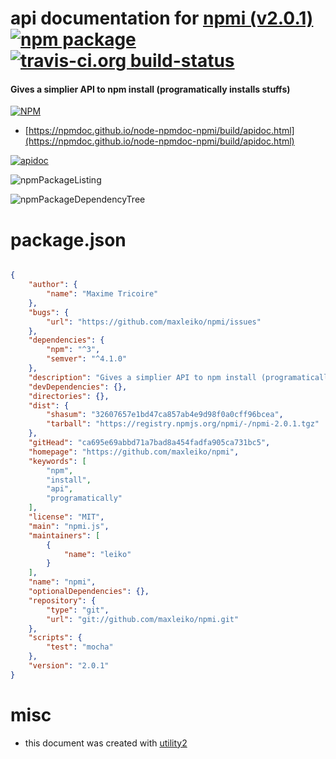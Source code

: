 # api documentation for  [npmi (v2.0.1)](https://github.com/maxleiko/npmi)  [![npm package](https://img.shields.io/npm/v/npmdoc-npmi.svg?style=flat-square)](https://www.npmjs.org/package/npmdoc-npmi) [![travis-ci.org build-status](https://api.travis-ci.org/npmdoc/node-npmdoc-npmi.svg)](https://travis-ci.org/npmdoc/node-npmdoc-npmi)
#### Gives a simplier API to npm install (programatically installs stuffs)

[![NPM](https://nodei.co/npm/npmi.png?downloads=true&downloadRank=true&stars=true)](https://www.npmjs.com/package/npmi)

- [https://npmdoc.github.io/node-npmdoc-npmi/build/apidoc.html](https://npmdoc.github.io/node-npmdoc-npmi/build/apidoc.html)

[![apidoc](https://npmdoc.github.io/node-npmdoc-npmi/build/screenCapture.buildCi.browser.%252Ftmp%252Fbuild%252Fapidoc.html.png)](https://npmdoc.github.io/node-npmdoc-npmi/build/apidoc.html)

![npmPackageListing](https://npmdoc.github.io/node-npmdoc-npmi/build/screenCapture.npmPackageListing.svg)

![npmPackageDependencyTree](https://npmdoc.github.io/node-npmdoc-npmi/build/screenCapture.npmPackageDependencyTree.svg)



# package.json

```json

{
    "author": {
        "name": "Maxime Tricoire"
    },
    "bugs": {
        "url": "https://github.com/maxleiko/npmi/issues"
    },
    "dependencies": {
        "npm": "^3",
        "semver": "^4.1.0"
    },
    "description": "Gives a simplier API to npm install (programatically installs stuffs)",
    "devDependencies": {},
    "directories": {},
    "dist": {
        "shasum": "32607657e1bd47ca857ab4e9d98f0a0cff96bcea",
        "tarball": "https://registry.npmjs.org/npmi/-/npmi-2.0.1.tgz"
    },
    "gitHead": "ca695e69abbd71a7bad8a454fadfa905ca731bc5",
    "homepage": "https://github.com/maxleiko/npmi",
    "keywords": [
        "npm",
        "install",
        "api",
        "programatically"
    ],
    "license": "MIT",
    "main": "npmi.js",
    "maintainers": [
        {
            "name": "leiko"
        }
    ],
    "name": "npmi",
    "optionalDependencies": {},
    "repository": {
        "type": "git",
        "url": "git://github.com/maxleiko/npmi.git"
    },
    "scripts": {
        "test": "mocha"
    },
    "version": "2.0.1"
}
```



# misc
- this document was created with [utility2](https://github.com/kaizhu256/node-utility2)
